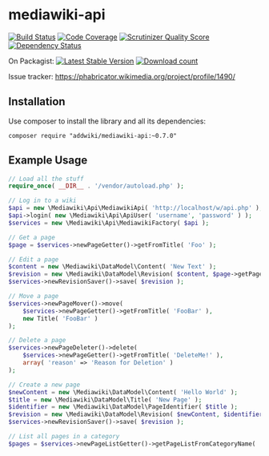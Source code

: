 mediawiki-api
==================
[![Build Status](https://travis-ci.org/addwiki/mediawiki-api.png?branch=master)](https://travis-ci.org/addwiki/mediawiki-api)
[![Code Coverage](https://scrutinizer-ci.com/g/addwiki/mediawiki-api/badges/coverage.png?s=5bce1c1f0939d278ac715c7846b679a61401b1de)](https://scrutinizer-ci.com/g/addwiki/mediawiki-api/)
[![Scrutinizer Quality Score](https://scrutinizer-ci.com/g/addwiki/mediawiki-api/badges/quality-score.png?s=4182ebaf18fb0b22af9bc3e7941fd4e3524c932e)](https://scrutinizer-ci.com/g/addwiki/mediawiki-api/)
[![Dependency Status](https://www.versioneye.com/user/projects/54b92f798d55087422000030/badge.svg?style=flat)](https://www.versioneye.com/user/projects/54b92f798d55087422000030)

On Packagist:
[![Latest Stable Version](https://poser.pugx.org/addwiki/mediawiki-api/version.png)](https://packagist.org/packages/addwiki/mediawiki-api)
[![Download count](https://poser.pugx.org/addwiki/mediawiki-api/d/total.png)](https://packagist.org/packages/addwiki/mediawiki-api)

Issue tracker: https://phabricator.wikimedia.org/project/profile/1490/

## Installation

Use composer to install the library and all its dependencies:

    composer require "addwiki/mediawiki-api:~0.7.0"

## Example Usage

```php
// Load all the stuff
require_once( __DIR__ . '/vendor/autoload.php' );

// Log in to a wiki
$api = new \Mediawiki\Api\MediawikiApi( 'http://localhost/w/api.php' );
$api->login( new \Mediawiki\Api\ApiUser( 'username', 'password' ) );
$services = new \Mediawiki\Api\MediawikiFactory( $api );

// Get a page
$page = $services->newPageGetter()->getFromTitle( 'Foo' );

// Edit a page
$content = new \Mediawiki\DataModel\Content( 'New Text' );
$revision = new \Mediawiki\DataModel\Revision( $content, $page->getPageIdentifier() );
$services->newRevisionSaver()->save( $revision );

// Move a page
$services->newPageMover()->move(
	$services->newPageGetter()->getFromTitle( 'FooBar' ),
	new Title( 'FooBar' )
);

// Delete a page
$services->newPageDeleter()->delete(
	$services->newPageGetter()->getFromTitle( 'DeleteMe!' ),
	array( 'reason' => 'Reason for Deletion' )
);

// Create a new page
$newContent = new \Mediawiki\DataModel\Content( 'Hello World' );
$title = new \Mediawiki\DataModel\Title( 'New Page' );
$identifier = new \Mediawiki\DataModel\PageIdentifier( $title );
$revision = new \Mediawiki\DataModel\Revision( $newContent, $identifier );
$services->newRevisionSaver()->save( $revision );

// List all pages in a category
$pages = $services->newPageListGetter()->getPageListFromCategoryName( 'Category:Cat name' );
```
